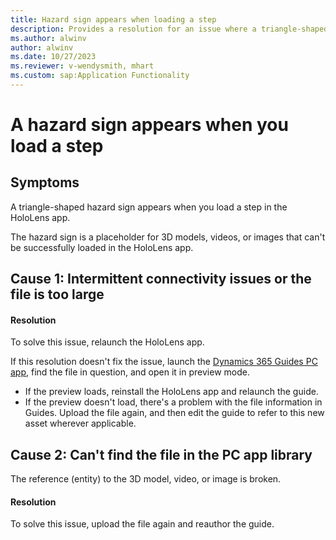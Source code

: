 ```yaml
---
title: Hazard sign appears when loading a step
description: Provides a resolution for an issue where a triangle-shaped hazard sign shows when you load a step in the HoloLens app.
ms.author: alwinv
author: alwinv
ms.date: 10/27/2023
ms.reviewer: v-wendysmith, mhart
ms.custom: sap:Application Functionality
---
```

# A hazard sign appears when you load a step

## Symptoms

A triangle-shaped hazard sign appears when you load a step in the HoloLens app.

The hazard sign is a placeholder for 3D models, videos, or images that can't be successfully loaded in the HoloLens app.

## Cause 1: Intermittent connectivity issues or the file is too large

#### Resolution

To solve this issue, relaunch the HoloLens app.

If this resolution doesn't fix the issue, launch the [Dynamics 365 Guides PC app](/dynamics365/mixed-reality/guides/install-sign-in-pc-app), find the file in question, and open it in preview mode.

- If the preview loads, reinstall the HoloLens app and relaunch the guide.
- If the preview doesn't load, there's a problem with the file information in Guides. Upload the file again, and then edit the guide to refer to this new asset wherever applicable.

## Cause 2: Can't find the file in the PC app library

The reference (entity) to the 3D model, video, or image is broken.

#### Resolution

To solve this issue, upload the file again and reauthor the guide.

